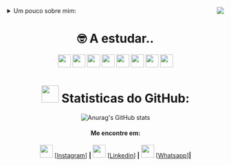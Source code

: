 <img align="right" src="http://views.whatilearened.today/views/github/MarcosEdsonAnerio/views.svg"/>
<div>
<details>  
<summary> Um pouco sobre mim:</summary>
 
#    
**Olá, prazer, me chamo Marcos👍**
 
 Eu atualmente estou estudando Analise E Desenvolvimento De Sistemas na: [**IFRO Campo de Ji-Paraná**](https://portal.ifro.edu.br/ji-parana)

 **Atualmente estou no primeiro periodo, nas quais as materias são:**
 
- Algoritimos e Logica de Progamação 1
- Arquitetura e Organização de Computadores
- Engenharia de Requisitos
- Fundamentos de Tecnologia da Informação
- Matematica Computacional
</div>
    
<div align="center">
  
# 🤓 A estudar..

<code><img height="30" src="https://cdn.jsdelivr.net/gh/devicons/devicon/icons/visualstudio/visualstudio-plain.svg" /></code>
<code><img height="30" src="https://cdn.jsdelivr.net/gh/devicons/devicon/icons/c/c-original.svg" /></code>
<code><img height="30" src="https://cdn.jsdelivr.net/gh/devicons/devicon/icons/csharp/csharp-original.svg" /></code>
<code><img height="30" src="https://cdn.jsdelivr.net/gh/devicons/devicon/icons/cplusplus/cplusplus-original.svg" /></code>
<code><img height="30" src="https://cdn.jsdelivr.net/gh/devicons/devicon/icons/javascript/javascript-original.svg" /></code>
<code><img height="30" src="https://cdn.jsdelivr.net/gh/devicons/devicon/icons/python/python-original.svg" /></code>
<code><img height="30" src="https://cdn.jsdelivr.net/gh/devicons/devicon/icons/android/android-original.svg" /></code>
<code><img height="30" src="https://cdn.jsdelivr.net/gh/devicons/devicon/icons/rstudio/rstudio-original.svg" /></code>


# <img height="40" src="https://cdn-icons-png.flaticon.com/512/25/25231.png"/> Statisticas do GitHub:
![Anurag's GitHub stats](https://github-readme-stats.vercel.app/api?username=MarcosEdsonAnerio&show_icons=true&theme=midnight-purple)

#### Me encontre em:

<img height="30" src="https://cdn-icons-png.flaticon.com/512/87/87390.png"/> [[Instagram](https://www.instagram.com/marcosedsonanerio/)] **|** 
<img height="30" src="https://cdn.icon-icons.com/icons2/2428/PNG/512/linkedin_black_logo_icon_147114.png"/> [[Linkedin](https://www.linkedin.com/in/marcos-edson-336950248/)] **|** 
<img height="30" src="http://brilhoceleste.com.br/wp-content/uploads/2020/05/whats-1.png"/> [[Whatsapp](https://api.whatsapp.com/send?phone=556993591115)]**|**
</div>

